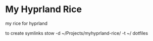 # My Hyprland Rice
my rice for hyprland

to create symlinks
stow -d ~/Projects/myhyprland-rice/ -t ~/ dotfiles